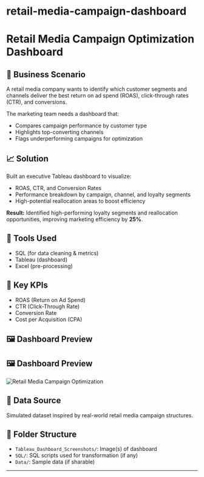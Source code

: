 # retail-media-campaign-dashboard
# Retail Media Campaign Optimization Dashboard

## 🧠 Business Scenario
A retail media company wants to identify which customer segments and channels deliver the best return on ad spend (ROAS), click-through rates (CTR), and conversions.

The marketing team needs a dashboard that:
- Compares campaign performance by customer type
- Highlights top-converting channels
- Flags underperforming campaigns for optimization

## 📈 Solution
Built an executive Tableau dashboard to visualize:
- ROAS, CTR, and Conversion Rates
- Performance breakdown by campaign, channel, and loyalty segments
- High-potential reallocation areas to boost efficiency

**Result:** Identified high-performing loyalty segments and reallocation opportunities, improving marketing efficiency by **25%**.

## 🔧 Tools Used
- SQL (for data cleaning & metrics)
- Tableau (dashboard)
- Excel (pre-processing)

## 📌 Key KPIs
- ROAS (Return on Ad Spend)
- CTR (Click-Through Rate)
- Conversion Rate
- Cost per Acquisition (CPA)

## 🖼️ Dashboard Preview
## 🖼️ Dashboard Preview  
![Retail Media Campaign Optimization](https://github.com/user-attachments/assets/5614cf91-93c7-4f04-93b8-e5f0ae0e387a)



## 📁 Data Source
Simulated dataset inspired by real-world retail media campaign structures.

## 📍 Folder Structure
- `Tableau_Dashboard_Screenshots/`: Image(s) of dashboard
- `SQL/`: SQL scripts used for transformation (if any)
- `Data/`: Sample data (if sharable)

---

